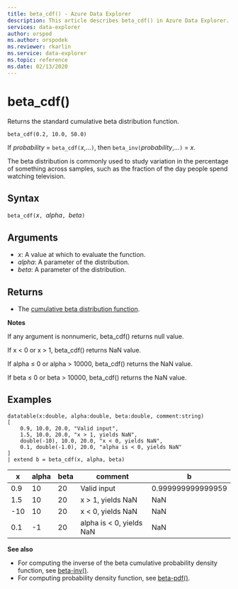 ```yaml
---
title: beta_cdf() - Azure Data Explorer
description: This article describes beta_cdf() in Azure Data Explorer.
services: data-explorer
author: orspod
ms.author: orspodek
ms.reviewer: rkarlin
ms.service: data-explorer
ms.topic: reference
ms.date: 02/13/2020
---
```

# beta_cdf()

Returns the standard cumulative beta distribution function.

```kusto
beta_cdf(0.2, 10.0, 50.0)
```

If *probability* = `beta_cdf(`*x*,...`)`, then `beta_inv(`*probability*,...`)` = *x*.

The beta distribution is commonly used to study variation in the percentage of something across samples, such as the fraction of the day people spend watching television.

## Syntax

`beta_cdf(`*x*`, `*alpha*`, `*beta*`)`

## Arguments

* *x*: A value at which to evaluate the function.
* *alpha*: A parameter of the distribution.
* *beta*: A parameter of the distribution.

## Returns

* The [cumulative beta distribution function](https://en.wikipedia.org/wiki/Beta_distribution#Cumulative_distribution_function).

**Notes**

If any argument is nonnumeric, beta_cdf() returns null value.

If x < 0 or x > 1, beta_cdf() returns NaN value.

If alpha ≤ 0 or alpha > 10000, beta_cdf() returns the NaN value.

If beta ≤ 0 or beta > 10000, beta_cdf() returns the NaN value.

## Examples

<!-- csl: https://help.kusto.windows.net/Samples -->
```kusto
datatable(x:double, alpha:double, beta:double, comment:string)
[
    0.9, 10.0, 20.0, "Valid input",
    1.5, 10.0, 20.0, "x > 1, yields NaN",
    double(-10), 10.0, 20.0, "x < 0, yields NaN",
    0.1, double(-1.0), 20.0, "alpha is < 0, yields NaN"
]
| extend b = beta_cdf(x, alpha, beta)
```

|x|alpha|beta|comment|b|
|---|---|---|---|---|
|0.9|10|20|Valid input|0.999999999999959|
|1.5|10|20|x > 1, yields NaN|NaN|
|-10|10|20|x < 0, yields NaN|NaN|
|0.1|-1|20|alpha is < 0, yields NaN|NaN|


**See also**


* For computing the inverse of the beta cumulative probability density function, see [beta-inv()](./beta-invfunction.md).
* For computing probability density function, see [beta-pdf()](./beta-pdffunction.md).
